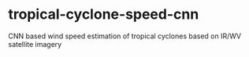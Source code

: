 # tropical-cyclone-speed-cnn
CNN based wind speed estimation of tropical cyclones based on IR/WV satellite imagery
